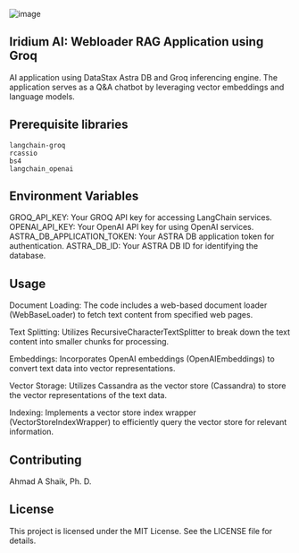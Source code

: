 
![image](https://github.com/ahmadalis2016/Iridium-AI-Image-Analysis/assets/130319416/3590b637-b72a-4a41-86ba-a556e9c22016) 

## Iridium AI: Webloader RAG Application using Groq

AI application using DataStax Astra DB and Groq inferencing engine. The application serves as a Q&A chatbot by leveraging vector embeddings and language models.


## Prerequisite libraries

```
langchain-groq
rcassio
bs4
langchain_openai
```




## Environment Variables
GROQ_API_KEY: Your GROQ API key for accessing LangChain services.
OPENAI_API_KEY: Your OpenAI API key for using OpenAI services.
ASTRA_DB_APPLICATION_TOKEN: Your ASTRA DB application token for authentication.
ASTRA_DB_ID: Your ASTRA DB ID for identifying the database.


## Usage
Document Loading: The code includes a web-based document loader (WebBaseLoader) to fetch text content from specified web pages.

Text Splitting: Utilizes RecursiveCharacterTextSplitter to break down the text content into smaller chunks for processing.

Embeddings: Incorporates OpenAI embeddings (OpenAIEmbeddings) to convert text data into vector representations.

Vector Storage: Utilizes Cassandra as the vector store (Cassandra) to store the vector representations of the text data.

Indexing: Implements a vector store index wrapper (VectorStoreIndexWrapper) to efficiently query the vector store for relevant information.

## Contributing
Ahmad A Shaik, Ph. D.
 
## License
This project is licensed under the MIT License. See the LICENSE file for details.



